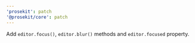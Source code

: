 ```yaml
---
'prosekit': patch
'@prosekit/core': patch
---
```


Add `editor.focus()`, `editor.blur()` methods and `editor.focused` property.
